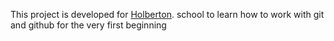 This project is developed for [Holberton](https://www.holbertonschool.com/campus_life/bogota "HolbertonSchool"). school to learn how to work with git and github for the very first beginning

